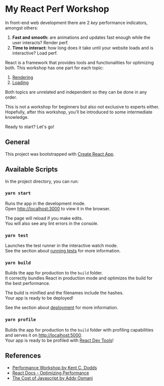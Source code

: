# My React Perf Workshop

In front-end web development there are 2 *key* performance indicators, amongst others:
1. **Fast and smooth:** are animations and updates fast enough while the user interacts? Render perf.
1. **Time to interact:** how long does it take until your website loads and is interactive? Load perf.

React is a framework that provides tools and functionalities for optimizing both. This workshop has one part for each topic:
1. [Rendering](/src/rendering/RENDERING.md)
1. [Loading](/src/loading/LOADING.MD)

Both topics are unrelated and independent so they can be done in any order.

This is not a workshop for beginners but also not exclusive to experts either. Hopefully, after this workshop, you'll be introduced to some intermediate knowledge.

Ready to start? Let's go!

## General

This project was bootstrapped with [Create React App](https://github.com/facebook/create-react-app).

## Available Scripts

In the project directory, you can run:

### `yarn start`

Runs the app in the development mode.<br />
Open [http://localhost:3000](http://localhost:3000) to view it in the browser.

The page will reload if you make edits.<br />
You will also see any lint errors in the console.

### `yarn test`

Launches the test runner in the interactive watch mode.<br />
See the section about [running tests](https://facebook.github.io/create-react-app/docs/running-tests) for more information.

### `yarn build`

Builds the app for production to the `build` folder.<br />
It correctly bundles React in production mode and optimizes the build for the best performance.

The build is minified and the filenames include the hashes.<br />
Your app is ready to be deployed!

See the section about [deployment](https://facebook.github.io/create-react-app/docs/deployment) for more information.

### `yarn profile`

Builds the app for production to the `build` folder with profiling capabilities and serves it on [http://localhost:5000](http://localhost:5000).<br />
Your app is ready to be profiled with [React Dev Tools](https://reactjs.org/docs/optimizing-performance.html#profiling-components-with-the-devtools-profiler)!

## References
* [Performance Workshop by Kent C. Dodds](https://github.com/kentcdodds/react-performance)
* [React Docs - Optimizing Performance](https://reactjs.org/docs/optimizing-performance.html)
* [The Cost of Javascript by Addy Osmani](https://medium.com/@addyosmani/the-cost-of-javascript-in-2018-7d8950fbb5d4)
